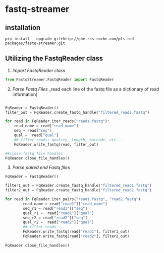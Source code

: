# fastq-streamer

## installation
```
pip install --upgrade git+http://ghe-rss.roche.com/pls-red-packages/fastq-streamer.git
```

## Utilizing the FastqReader class

1) _Import FastqReader class_

```python
from FastqStreamer.FastqReader import FastqReader
```


2) _Parse Fastq Files_
_read each line of the fastq file as a dictionary of read information)

```python

FqReader = FastqReader()
filter_out = FqReader.create_fastq_handle("filtered_reads.fastq")

for read in FqReader.iter_reads("reads.fastq"):
	read_name = read["read_name"]
	seq = read["seq"]
	qual =  read["qual"]
	## filter reads: quality, length, barcode, etc...
	FqReader.write_fastq(read, filter_out)

##close fastq file handles
FqReader.close_file_handles()

```


3) _Parse paired end Fastq files_

```python
FqReader = FastqReader()

filter1_out = FqReader.create_fastq_handle("filtered_read1.fastq")
filter2_out = FqReader.create_fastq_handle("filtered_read2.fastq")

for read in FqReader.iter_pairs("read1.fastq", "read2.fastq")
    	read_name = read["read1"]["read_name"]
		seq_r1 = read["read1"]["seq"]
		qual_r1 =  read["read1"]["qual"]
		seq_r2 = read["read2"]["seq"]
		qual_r2 =  read["read2"]["qual"]
		## filter reads ...
		FqReader.write_fastq(read["read1"], filter1_out)
		FqReader.write_fastq(read["read2"], filter2_out)
		
FqReader.close_file_handles()
		
```



